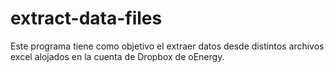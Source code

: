 # extract-data-files
Este programa tiene como objetivo el extraer datos desde distintos archivos excel alojados en la cuenta de Dropbox de oEnergy.
